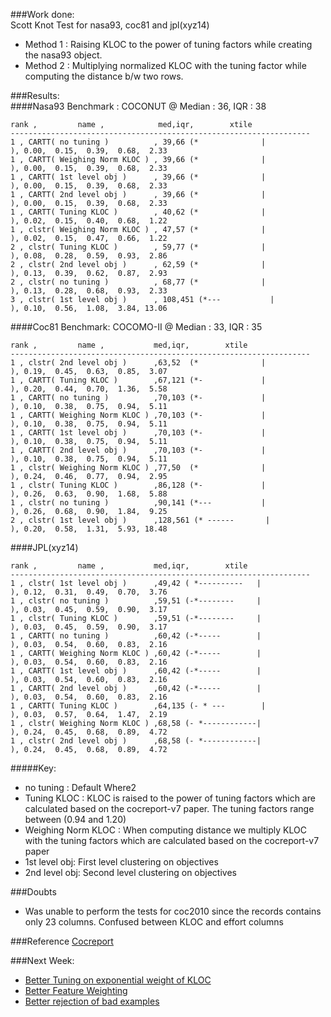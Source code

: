 ###Work done:<br>
Scott Knot Test for nasa93, coc81 and jpl(xyz14)

- Method 1 : Raising KLOC to the power of tuning factors while creating the nasa93 object.
- Method 2 : Multiplying normalized KLOC with the tuning factor while computing the distance b/w two rows.

###Results:<br>
####Nasa93
Benchmark : COCONUT @ Median : 36, IQR : 38
```
rank ,         name ,            med,iqr,        xtile
-------------------------------------------------------------------
1 , CARTT( no tuning )          , 39,66 (*              |              ), 0.00,  0.15,  0.39,  0.68,  2.33
1 , CARTT( Weighing Norm KLOC ) , 39,66 (*              |              ), 0.00,  0.15,  0.39,  0.68,  2.33
1 , CARTT( 1st level obj )      , 39,66 (*              |              ), 0.00,  0.15,  0.39,  0.68,  2.33
1 , CARTT( 2nd level obj )      , 39,66 (*              |              ), 0.00,  0.15,  0.39,  0.68,  2.33
1 , CARTT( Tuning KLOC )        , 40,62 (*              |              ), 0.02,  0.15,  0.40,  0.68,  1.22
1 , clstr( Weighing Norm KLOC ) , 47,57 (*              |              ), 0.02,  0.15,  0.47,  0.66,  1.22
2 , clstr( Tuning KLOC )        , 59,77 (*              |              ), 0.08,  0.28,  0.59,  0.93,  2.86
2 , clstr( 2nd level obj )      , 62,59 (*              |              ), 0.13,  0.39,  0.62,  0.87,  2.93
2 , clstr( no tuning )          , 68,77 (*              |              ), 0.13,  0.28,  0.68,  0.93,  2.33
3 , clstr( 1st level obj )      , 108,451 (*---           |              ), 0.10,  0.56,  1.08,  3.84, 13.06
```

####Coc81
Benchmark: COCOMO-II @ Median : 33, IQR : 35
```
rank ,         name ,           med,iqr,        xtile
-------------------------------------------------------------------
1 , clstr( 2nd level obj )      ,63,52  (*              |              ), 0.19,  0.45,  0.63,  0.85,  3.07
1 , CARTT( Tuning KLOC )        ,67,121 (*-             |              ), 0.20,  0.44,  0.70,  1.36,  5.58
1 , CARTT( no tuning )          ,70,103 (*-             |              ), 0.10,  0.38,  0.75,  0.94,  5.11
1 , CARTT( Weighing Norm KLOC ) ,70,103 (*-             |              ), 0.10,  0.38,  0.75,  0.94,  5.11
1 , CARTT( 1st level obj )      ,70,103 (*-             |              ), 0.10,  0.38,  0.75,  0.94,  5.11
1 , CARTT( 2nd level obj )      ,70,103 (*-             |              ), 0.10,  0.38,  0.75,  0.94,  5.11
1 , clstr( Weighing Norm KLOC ) ,77,50  (*              |              ), 0.24,  0.46,  0.77,  0.94,  2.95
1 , clstr( Tuning KLOC )        ,86,128 (*-             |              ), 0.26,  0.63,  0.90,  1.68,  5.88
1 , clstr( no tuning )          ,90,141 (*---           |              ), 0.26,  0.68,  0.90,  1.84,  9.25
2 , clstr( 1st level obj )      ,128,561 (* ------       |              ), 0.20,  0.58,  1.31,  5.93, 18.48
```

####JPL(xyz14)

```
rank ,         name ,           med,iqr,        xtile
-------------------------------------------------------------------
1 , clstr( 1st level obj )      ,49,42 ( *----------   |              ), 0.12,  0.31,  0.49,  0.70,  3.76
1 , clstr( no tuning )          ,59,51 (-*--------     |              ), 0.03,  0.45,  0.59,  0.90,  3.17
1 , clstr( Tuning KLOC )        ,59,51 (-*--------     |              ), 0.03,  0.45,  0.59,  0.90,  3.17
1 , CARTT( no tuning )          ,60,42 (-*-----        |              ), 0.03,  0.54,  0.60,  0.83,  2.16
1 , CARTT( Weighing Norm KLOC ) ,60,42 (-*-----        |              ), 0.03,  0.54,  0.60,  0.83,  2.16
1 , CARTT( 1st level obj )      ,60,42 (-*-----        |              ), 0.03,  0.54,  0.60,  0.83,  2.16
1 , CARTT( 2nd level obj )      ,60,42 (-*-----        |              ), 0.03,  0.54,  0.60,  0.83,  2.16
1 , CARTT( Tuning KLOC )        ,64,135 (- * ---        |              ), 0.03,  0.57,  0.64,  1.47,  2.19
1 , clstr( Weighing Norm KLOC ) ,68,58 (- *------------|              ), 0.24,  0.45,  0.68,  0.89,  4.72
1 , clstr( 2nd level obj )      ,68,58 (- *------------|              ), 0.24,  0.45,  0.68,  0.89,  4.72

```
#####Key:
- no tuning : Default Where2
- Tuning KLOC : KLOC is raised to the power of tuning factors which are calculated based on the cocreport-v7 paper. The tuning factors range between (0.94 and 1.20)
- Weighing Norm KLOC : When computing distance we multiply KLOC with the tuning factors which are calculated based on the cocreport-v7 paper
- 1st level obj: First level clustering on objectives
- 2nd level obj: Second level clustering on objectives


###Doubts
- Was unable to perform the tests for coc2010 since the records contains only 23 columns. Confused between KLOC and effort columns

###Reference
[Cocreport](https://github.com/ai-se/george/tree/master/References/cocreport-v7.pdf)

###Next Week:
- [Better Tuning on exponential weight of KLOC](https://github.com/ai-se/george/issues/9)
- [Better Feature Weighting](https://github.com/ai-se/george/issues/5)
- [Better rejection of bad examples](https://github.com/ai-se/george/issues/4)


